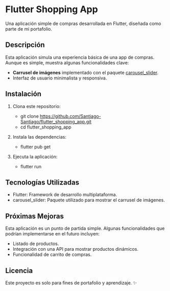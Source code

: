 # Flutter Shopping App

Una aplicación simple de compras desarrollada en Flutter, diseñada como parte de mi portafolio.

## Descripción

Esta aplicación simula una experiencia básica de una app de compras. Aunque es simple, muestra algunas funcionalidades clave:

- **Carrusel de imágenes** implementado con el paquete [carousel_slider](https://pub.dev/packages/carousel_slider).
- Interfaz de usuario minimalista y responsiva.

<!-- ## Capturas de Pantalla

*(Incluye aquí algunas capturas de pantalla de tu aplicación si lo deseas)* -->

## Instalación
1. Clona este repositorio:
    - git clone https://github.com/Santiago-Santiago/flutter_shopping_app.git
    - cd flutter_shopping_app
   
2. Instala las dependencias:
    - flutter pub get

3. Ejecuta la aplicación:
    - flutter run

## Tecnologías Utilizadas
- Flutter: Framework de desarrollo multiplataforma.
- carousel_slider: Paquete utilizado para mostrar el carrusel de imágenes.

## Próximas Mejoras
Esta aplicación es un punto de partida simple. Algunas funcionalidades que podrían implementarse en el futuro incluyen:
- Listado de productos.
- Integración con una API para mostrar productos dinámicos.
- Funcionalidad de carrito de compras.

## Licencia
Este proyecto es solo para fines de portafolio y aprendizaje. ✨
